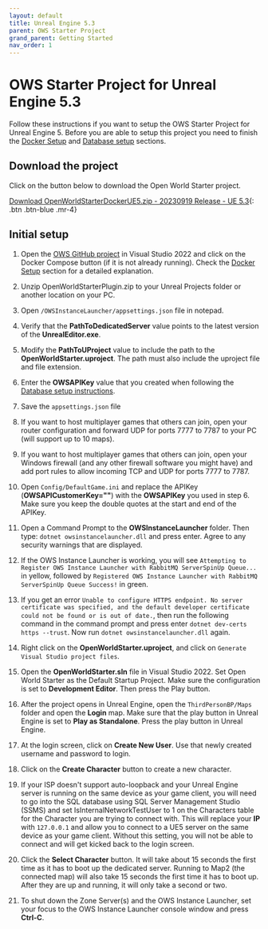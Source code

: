 ```yaml
---
layout: default
title: Unreal Engine 5.3
parent: OWS Starter Project
grand_parent: Getting Started
nav_order: 1
---
```


# OWS Starter Project for Unreal Engine 5.3
Follow these instructions if you want to setup the OWS Starter Project for Unreal Engine 5. Before you are able to setup this project you need to finish the [Docker Setup](docker-setup) and [Database setup](setup-database) sections.

## Download the project

Click on the button below to download the Open World Starter project.

[Download OpenWorldStarterDockerUE5.zip - 20230919 Release - UE 5.3](https://drive.google.com/file/d/1SuUy_-4Vs8l4zBn3sPGT-jFm2PMKymbQ/view?usp=sharing){: .btn .btn-blue .mr-4}

## Initial setup

1. Open the [OWS GitHub project](https://github.com/Dartanlla/OWS) in Visual Studio 2022 and click on the Docker Compose button (if it is not already running). Check the [Docker Setup](docker-setup) section for a detailed explanation.
   
2. Unzip OpenWorldStarterPlugin.zip to your Unreal Projects folder or another location on your PC.
   
3. Open `/OWSInstanceLauncher/appsettings.json` file in notepad.
   
4. Verify that the **PathToDedicatedServer** value points to the latest version of the **UnrealEditor.exe**.
   
5. Modify the **PathToUProject** value to include the path to the **OpenWorldStarter.uproject**. The path must also include the uproject file and file extension.

6. Enter the **OWSAPIKey** value that you created when following the [Database setup instructions](setup-database).

7. Save the `appsettings.json` file

8. If you want to host multiplayer games that others can join, open your router configuration and forward UDP for ports 7777 to 7787 to your PC (will support up to 10 maps).

9. If you want to host multiplayer games that others can join, open your Windows firewall (and any other firewall software you might have) and add port rules to allow incoming TCP and UDP for ports 7777 to 7787.

10. Open `Config/DefaultGame.ini` and replace the APIKey (**OWSAPICustomerKey=""**) with the **OWSAPIKey** you used in step 6. Make sure you keep the double quotes at the start and end of the APIKey.

11. Open a Command Prompt to the **OWSInstanceLauncher** folder. Then type: `dotnet owsinstancelauncher.dll` and press enter. Agree to any security warnings that are displayed.

12. If the OWS Instance Launcher is working, you will see `Attempting to Register OWS Instance Launcher with RabbitMQ ServerSpinUp Queue...` in yellow, followed by `Registered OWS Instance Launcher with RabbitMQ ServerSpinUp Queue Success!` in green.

13. If you get an error `Unable to configure HTTPS endpoint. No server certificate was specified, and the default developer certificate could not be found or is out of date.`, then run the following command in the command prompt and press enter `dotnet dev-certs https --trust`. Now run `dotnet owsinstancelauncher.dll` again.

14. Right click on the **OpenWorldStarter.uproject**, and click on `Generate Visual Studio project files`.

15. Open the **OpenWorldStarter.sln** file in Visual Studio 2022. Set Open World Starter as the Default Startup Project. Make sure the configuration is set to **Development Editor**. Then press the Play button.

16. After the project opens in Unreal Engine, open the `ThirdPersonBP/Maps` folder and open the **Login** map. Make sure that the play button in Unreal Engine is set to **Play as Standalone**. Press the play button in Unreal Engine.

17. At the login screen, click on **Create New User**. Use that newly created username and password to login.

18. Click on the **Create Character** button to create a new character.

19. If your ISP doesn't support auto-loopback and your Unreal Engine server is running on the same device as your game client, you will need to go into the SQL database using SQL Server Management Studio (SSMS) and set IsInternalNetworkTestUser to 1 on the Characters table for the Character you are trying to connect with. This will replace your **IP** with `127.0.0.1` and allow you to connect to a UE5 server on the same device as your game client. Without this setting, you will not be able to connect and will get kicked back to the login screen.

20. Click the **Select Character** button. It will take about 15 seconds the first time as it has to boot up the dedicated server. Running to Map2 (the connected map) will also take 15 seconds the first time it has to boot up. After they are up and running, it will only take a second or two.

21. To shut down the Zone Server(s) and the OWS Instance Launcher, set your focus to the OWS Instance Launcher console window and press **Ctrl-C**.
